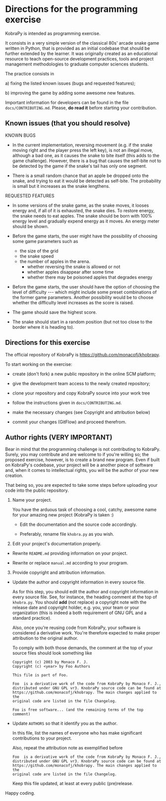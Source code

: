 
 Directions for the programming exercise
 =======================================
 
 KobraPy is intended as programming exercise.

 It consists in a very simple version of the classical 80s' arcade snake game
 written in Python, that is provided as an initial codebase  that should be 
 further extended by the learner. It was originally created as an educational
 resource to teach open-source development practices, tools and project
 management methodologies to graduate computer sciences students.

   The practice consists in

   a) fixing the listed known issues (bugs and requested features);
   
   b) improving the game by adding some awesome new features.

 Important information for developers can be found in the file
 `docs/CONTRIBUTING.md`. Please, **do read it** before starting your
 contribution.

 Known issues (that you should resolve)
 --------------------------------------

 KNOWN BUGS

 * In the current implementation, reversing movement (e.g. if the snake moving
   right and the player press the left key), is not an illegal move, although
   a bad one, as it causes the snake to bite itself (this adds to the game
   challenge). However, there is a bug that causes the self-bite not to be
   detected by the game if the snake's tail has only one segment.

 * There is a small random chance that an apple be dropped onto the snake, and
   trying to eat it would be detected as self-bite. The probability is small
   but it increases as the snake lengthens.  

 REQUESTED FEATURES

 * In some versions of the snake game, as the snake moves, it looses energy
   and, if all of it is exhausted, the snake dies. To restore energy, the
   snake needs to eat apples. The snake should be born with 100% energy level
   and gradually expend energy as it moves. An energy meter should be shown.

 * Before the game starts, the user might have the possibility of choosing
   some game parameters such as

	  * the size of the grid
	  * the snake speed
   	* the number of apples in the arena. 
	  * whether reversing the snake is allowed or not
	  * whether apples disappear after some time
	  * whether there may be poisoned apples that degrades energy

 * Before the game starts, the user should have the option of choosing
   the level of difficulty --- which might include some preset combinations
   of the former game parameters. Another possibility would be to choose
   whether the difficulty level increases as the score is raised.

 * The game should save the highest score.
  
 * The snake should start in a random position (but not too close to the
   border where it is heading to).

 Directions for this exercise
 ------------------------------

 The official repository of KobraPy is https://github.com/monacofj/khobrapy.

 To start working on the exercise:

 * create (don't fork) a new public repository in the online SCM platform;

 * give the development team access to the newly created repository;

 * clone your repository and copy KobraPy source into your work tree

 * follow the instructions given in `docs/CONTRIBUTING.md`.

 * make the necessary changes (see Copyright and attribution below)

 * commit your changes (GitFlow) and proceed therefrom.

 Author rights **(VERY IMPORTANT)**
 -------------------------------

 Bear in mind that the programming challenge is not contributing to KobraPy.
 Surely, you may contribute and are welcome to if you're willing so; the
 proposed exercise, however, is to create a brand new program. Even if built
 on KobraPy's codebase, your project will be a another piece of software and,
 when it comes to intellectual rights, you will be the author of your new
 creation. 

 That being so, you are expected to take some steps before uploading your code
 into the public repository.


 1) Name your project.

    You have the arduous task of choosing a cool, catchy, awesome name
    for your amazing new project (KobraPy is taken :)

    * Edit the documentation and the source code accordingly.
    
    * Preferably, rename file `khobra.py` as you wish.

 2) Edit your project's documentation properly.
 
   * Rewrite `README.md` providing information on your project.

   * Rewrite or replace `manual.md` according to your program.

 3) Provide copyright and attribution information.
   
   * Update the author and copyright information in every source file.

     As for this step, you should edit the author and copyright information
     in every source file. See, for instance, the heading comment at the
     top of `khobra.py`. You should **add** (not replace) a copyright note
     with the release date and copyright holder, e.g. you, your team or your
     organization (this is indeed a both requirement of GNU GPL and a standard
     practice). 

     Also, once you're reusing code from KobraPy, your software is considered
     a derivative work. You're therefore expected to make proper attribution
     to the original author.

     To comply with both those demands, the comment at the top of your source
     files should look something like 

     ```
     Copyright (c) 2003 by Monaco F. J. 
     Copyright (c) <year> by Foo Authors

     This file is part of Foo.

     Foo  is a derivative work of the code from KobraPy by Monaco F. J.,
     distributed under GNU GPL vr3. KnobraPy source code can be found at
     https://github.com/monacofj/khobrapy. The main changes applied to the
     original code are listed in the file Changelog.

     Foo is free software... (and the remaining terms of the top comment)
      ```
       
   * Update `AUTHORS` so that it identify you as the author.

     In this file, list the names of everyone who has make significant
     contributions to your project. 

     Also, repeat the attribution note as exemplified before

     ```
     Foo  is a derivative work of the code from KobraPy by Monaco F. J.,
     distributed under GNU GPL vr3. KnobraPy source code can be found at
     https://github.com/monacofj/khobrapy. The main changes applied to the
     original code are listed in the file Changelog.
     ```

     Keep this file updated, at least at every public (pre)release.



Happy coding.